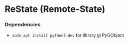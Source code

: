 # ReState (Remote-State)

### Dependencies
- `sudo apt install python3-dev` for library gi PyGObject
